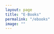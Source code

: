 ```yaml
---
layout: page
title: "E-Books"
permalink: "/ebooks"
image: ""
---
```


<style>
a.media-link {
color: black;
text-decoration: underline !important;
text-decoration-color: #a29bfe !important;
text-decoration-style: solid !important;
font-weight: bold;
}
</style>
